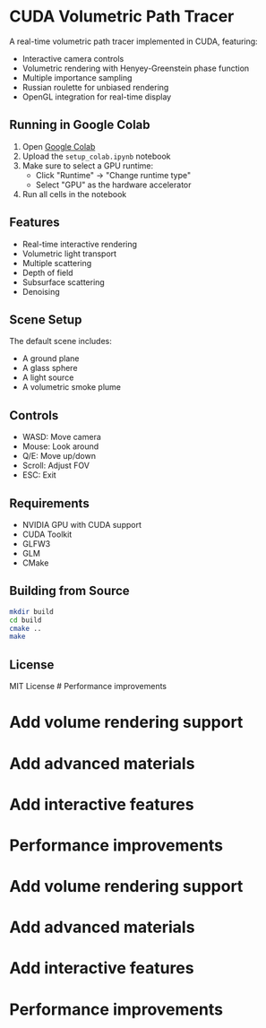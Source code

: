 # CUDA Volumetric Path Tracer

A real-time volumetric path tracer implemented in CUDA, featuring:
- Interactive camera controls
- Volumetric rendering with Henyey-Greenstein phase function
- Multiple importance sampling
- Russian roulette for unbiased rendering
- OpenGL integration for real-time display

## Running in Google Colab

1. Open [Google Colab](https://colab.research.google.com)
2. Upload the `setup_colab.ipynb` notebook
3. Make sure to select a GPU runtime:
   - Click "Runtime" -> "Change runtime type"
   - Select "GPU" as the hardware accelerator
4. Run all cells in the notebook

## Features

- Real-time interactive rendering
- Volumetric light transport
- Multiple scattering
- Depth of field
- Subsurface scattering
- Denoising

## Scene Setup

The default scene includes:
- A ground plane
- A glass sphere
- A light source
- A volumetric smoke plume

## Controls

- WASD: Move camera
- Mouse: Look around
- Q/E: Move up/down
- Scroll: Adjust FOV
- ESC: Exit

## Requirements

- NVIDIA GPU with CUDA support
- CUDA Toolkit
- GLFW3
- GLM
- CMake

## Building from Source

```bash
mkdir build
cd build
cmake ..
make
```

## License

MIT License # Performance improvements
# Add volume rendering support
# Add advanced materials
# Add interactive features
# Performance improvements
# Add volume rendering support
# Add advanced materials
# Add interactive features
# Performance improvements

